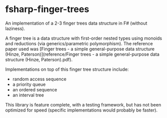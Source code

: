# fsharp-finger-trees

An implementation of a 2-3 finger trees data structure in F# (without laziness).

A finger tree is a data structure with first-order nested types using monoids and reductions (via generics/parametric polymorphism). The reference paper used was [Finger trees - a simple general-purpose data structure (Hinze, Paterson)](reference/Finger trees - a simple general-purpose data structure (Hinze, Paterson).pdf).

Implementations on top of this finger tree structure include:

- random access sequence
- a priority queue
- an ordered sequence
- an interval tree

This library is feature complete, with a testing framework, but has not been optimized for speed (specific implementations would probably be faster).